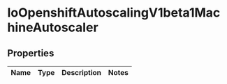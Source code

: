 
# IoOpenshiftAutoscalingV1beta1MachineAutoscaler

## Properties
Name | Type | Description | Notes
------------ | ------------- | ------------- | -------------



